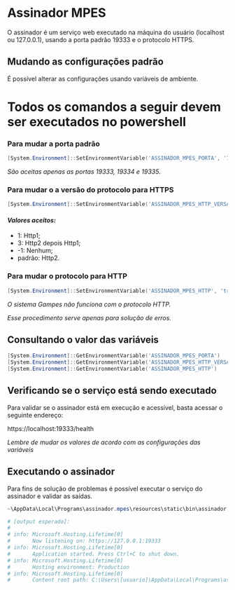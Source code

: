 # Assinador MPES
O assinador é um serviço web executado na máquina do usuário (localhost ou  127.0.0.1), usando a porta padrão 19333 e o protocolo HTTPS.

## Mudando as configurações padrão
É possível alterar as configurações usando variáveis de ambiente.

# **Todos os comandos a seguir devem ser executados no powershell**

### Para mudar a porta padrão
```powershell
[System.Environment]::SetEnvironmentVariable('ASSINADOR_MPES_PORTA', '19334', 'User')
```
*São aceitas apenas as portas 19333, 19334 e 19335.*

### Para mudar o a versão do protocolo para HTTPS
```powershell
[System.Environment]::SetEnvironmentVariable('ASSINADOR_MPES_HTTP_VERSAO', '3', 'User')
```
#### *Valores aceitos:*
- 1: Http1;
- 3: Http2 depois Http1;
- -1: Nenhum;
- padrão: Http2.

### Para mudar o protocolo para HTTP
```powershell
[System.Environment]::SetEnvironmentVariable('ASSINADOR_MPES_HTTP', 'true', 'User')
```
*O sistema Gampes não funciona com o protocolo HTTP.*

*Esse procedimento serve apenas para solução de erros.*

## Consultando o valor das variáveis
```powershell
[System.Environment]::GetEnvironmentVariable('ASSINADOR_MPES_PORTA')
[System.Environment]::GetEnvironmentVariable('ASSINADOR_MPES_HTTP_VERSAO')
[System.Environment]::GetEnvironmentVariable('ASSINADOR_MPES_HTTP')
```

## Verificando se o serviço está sendo executado
Para validar se o assinador está em execução e acessível, basta acessar o seguinte endereço:

https://localhost:19333/health

*Lembre de mudar os valores de acordo com as configurações das variáveis*


## Executando o assinador 
Para fins de solução de problemas é possível executar o serviço do assinador e validar as saídas.
```powershell
~\AppData\Local\Programs\assinador.mpes\resources\static\bin\assinador.exe

# [output esperado]:
#
# info: Microsoft.Hosting.Lifetime[0]
#       Now listening on: https://127.0.0.1:19333
# info: Microsoft.Hosting.Lifetime[0]
#       Application started. Press Ctrl+C to shut down.
# info: Microsoft.Hosting.Lifetime[0]
#       Hosting environment: Production
# info: Microsoft.Hosting.Lifetime[0]
#       Content root path: C:\Users\[usuario]\AppData\Local\Programs\assinador.mpes\resources\static\bin
```